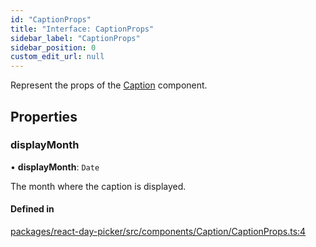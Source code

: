 ```yaml
---
id: "CaptionProps"
title: "Interface: CaptionProps"
sidebar_label: "CaptionProps"
sidebar_position: 0
custom_edit_url: null
---
```


Represent the props of the [Caption](../functions/Caption) component.

## Properties

### displayMonth

• **displayMonth**: `Date`

The month where the caption is displayed.

#### Defined in

[packages/react-day-picker/src/components/Caption/CaptionProps.ts:4](https://github.com/gpbl/react-day-picker/blob/0df406c0/packages/react-day-picker/src/components/Caption/CaptionProps.ts#L4)
